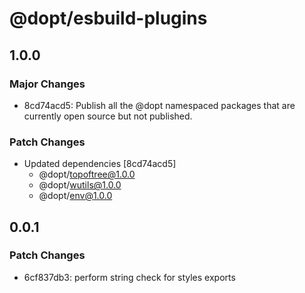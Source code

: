 # @dopt/esbuild-plugins

## 1.0.0

### Major Changes

- 8cd74acd5: Publish all the @dopt namespaced packages that are currently open source but not published.

### Patch Changes

- Updated dependencies [8cd74acd5]
  - @dopt/topoftree@1.0.0
  - @dopt/wutils@1.0.0
  - @dopt/env@1.0.0

## 0.0.1

### Patch Changes

- 6cf837db3: perform string check for styles exports
